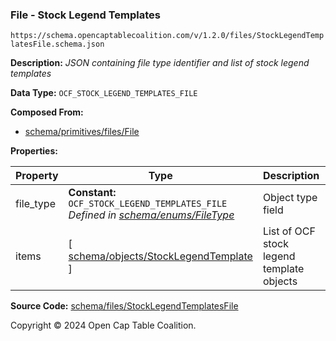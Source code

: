### File - Stock Legend Templates

`https://schema.opencaptablecoalition.com/v/1.2.0/files/StockLegendTemplatesFile.schema.json`

**Description:** _JSON containing file type identifier and list of stock legend templates_

**Data Type:** `OCF_STOCK_LEGEND_TEMPLATES_FILE`

**Composed From:**

- [schema/primitives/files/File](../primitives/files/File.md)

**Properties:**

| Property  | Type                                                                                                           | Description                               | Required   |
| --------- | -------------------------------------------------------------------------------------------------------------- | ----------------------------------------- | ---------- |
| file_type | **Constant:** `OCF_STOCK_LEGEND_TEMPLATES_FILE`</br>_Defined in [schema/enums/FileType](../enums/FileType.md)_ | Object type field                         | `REQUIRED` |
| items     | [ [schema/objects/StockLegendTemplate](../objects/StockLegendTemplate.md) ]                                    | List of OCF stock legend template objects | `REQUIRED` |

**Source Code:** [schema/files/StockLegendTemplatesFile](../../../../schema/files/StockLegendTemplatesFile.schema.json)

Copyright © 2024 Open Cap Table Coalition.
